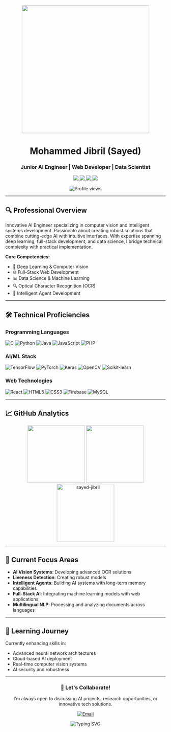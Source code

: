 <!-- Header Section -->
<div align="center">
  <img src="https://user-images.githubusercontent.com/74038190/219923823-bf1ce878-c6b8-4faa-be07-93e6b1006521.gif" width="400"/>
  
  <h1 align="center">Mohammed Jibril (Sayed)</h1>
  <h3 align="center">Junior AI Engineer | Web Developer | Data Scientist</h3>
  
  <p align="center">
    <a href="https://linkedin.com/in/mohammed-siad-jibril-5bb350289">
      <img src="https://img.shields.io/badge/LinkedIn-0077B5?style=for-the-badge&logo=linkedin&logoColor=white"/>
    </a>
    <a href="https://instagram.com/zayd_mehmet">
      <img src="https://img.shields.io/badge/Instagram-E4405F?style=for-the-badge&logo=instagram&logoColor=white"/>
    </a>
    <a href="mailto:mohammedsiadjibril@gmail.com">
      <img src="https://img.shields.io/badge/Gmail-D14836?style=for-the-badge&logo=gmail&logoColor=white"/>
    </a>
    <a href="https://github.com/sayed-jibril">
      <img src="https://img.shields.io/github/followers/sayed-jibril?label=Follow&style=for-the-badge&color=181717&logo=github"/>
    </a>
  </p>
  
  <img src="https://komarev.com/ghpvc/?username=sayed-jibril&label=Profile%20Views&color=0e75b6&style=flat" alt="Profile views"/>
</div>

---

## 🔍 Professional Overview

Innovative AI Engineer specializing in computer vision and intelligent systems development. Passionate about creating robust solutions that combine cutting-edge AI with intuitive interfaces. With expertise spanning deep learning, full-stack development, and data science, I bridge technical complexity with practical implementation.

**Core Competencies:**
- 🧠 Deep Learning & Computer Vision
- 🌐 Full-Stack Web Development
- 📊 Data Science & Machine Learning
- 🔍 Optical Character Recognition (OCR)
- 🤖 Intelligent Agent Development

---

## 🛠 Technical Proficiencies

### **Programming Languages**
![C](https://img.shields.io/badge/C-00599C?style=for-the-badge&logo=c&logoColor=white)
![Python](https://img.shields.io/badge/Python-3776AB?style=for-the-badge&logo=python&logoColor=white)
![Java](https://img.shields.io/badge/Java-ED8B00?style=for-the-badge&logo=openjdk&logoColor=white)
![JavaScript](https://img.shields.io/badge/JavaScript-F7DF1E?style=for-the-badge&logo=javascript&logoColor=black)
![PHP](https://img.shields.io/badge/PHP-777BB4?style=for-the-badge&logo=php&logoColor=white)

### **AI/ML Stack**
![TensorFlow](https://img.shields.io/badge/TensorFlow-FF6F00?style=for-the-badge&logo=tensorflow&logoColor=white)
![PyTorch](https://img.shields.io/badge/PyTorch-EE4C2C?style=for-the-badge&logo=pytorch&logoColor=white)
![Keras](https://img.shields.io/badge/Keras-D00000?style=for-the-badge&logo=keras&logoColor=white)
![OpenCV](https://img.shields.io/badge/OpenCV-5C3EE8?style=for-the-badge&logo=opencv&logoColor=white)
![Scikit-learn](https://img.shields.io/badge/scikit--learn-F7931E?style=for-the-badge&logo=scikit-learn&logoColor=white)

### **Web Technologies**
![React](https://img.shields.io/badge/React-20232A?style=for-the-badge&logo=react&logoColor=61DAFB)
![HTML5](https://img.shields.io/badge/HTML5-E34F26?style=for-the-badge&logo=html5&logoColor=white)
![CSS3](https://img.shields.io/badge/CSS3-1572B6?style=for-the-badge&logo=css3&logoColor=white)
![Firebase](https://img.shields.io/badge/Firebase-FFCA28?style=for-the-badge&logo=firebase&logoColor=black)
![MySQL](https://img.shields.io/badge/MySQL-4479A1?style=for-the-badge&logo=mysql&logoColor=white)

---

## 📈 GitHub Analytics

<div align="center">
  
  <img height="180em" src="https://github-readme-stats.vercel.app/api?username=sayed-jibril&show_icons=true&theme=radical&include_all_commits=true&count_private=true"/>
  <img height="180em" src="https://github-readme-stats.vercel.app/api/top-langs/?username=sayed-jibril&layout=compact&langs_count=8&theme=radical"/>
  
  <img height="180em" src="https://github-readme-streak-stats.herokuapp.com/?user=sayed-jibril&theme=radical" alt="sayed-jibril" />
  
</div>

---

## 🚀 Current Focus Areas

- **AI Vision Systems**: Developing advanced OCR solutions
- **Liveness Detection**: Creating robust models
- **Intelligent Agents**: Building AI systems with long-term memory capabilities
- **Full-Stack AI**: Integrating machine learning models with web applications
- **Multilingual NLP**: Processing and analyzing documents across languages

---

## 🌱 Learning Journey

Currently enhancing skills in:
- Advanced neural network architectures
- Cloud-based AI deployment
- Real-time computer vision systems
- AI security and robustness

---

<div align="center">
  
  ### 🤝 Let's Collaborate!
  
  I'm always open to discussing AI projects, research opportunities, or innovative tech solutions.
  
  [![Email](https://img.shields.io/badge/Email_Me-mohammedsiadjibril@gmail.com-important?style=for-the-badge&logo=gmail)](mailto:mohammedsiadjibril@gmail.com)
  
  <img src="https://readme-typing-svg.demolab.com?font=Fira+Code&pause=1000&color=22F729&center=true&vCenter=true&width=435&lines=Building+the+future+with+AI;Turning+ideas+into+intelligent+solutions;Code+%2B+Creativity+%3D+Innovation" alt="Typing SVG" />
  
</div>
